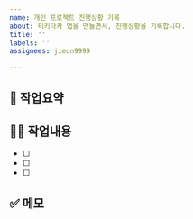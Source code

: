 ```yaml
---
name: 개인 프로젝트 진행상황 기록
about: 티키타카 앱을 만들면서, 진행상황을 기록합니다.
title: ''
labels: ''
assignees: jieun9999

---
```


## 📒 작업요약





## ✍🏻 작업내용

- [ ] 
- [ ] 
- [ ] 




## ✅ 메모
